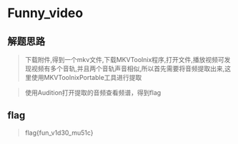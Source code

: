 # Funny_video

## 解题思路

> 下载附件,得到一个mkv文件,下载MKVToolnix程序,打开文件,播放视频可发现视频有多个音轨,并且两个音轨声音相似,所以首先需要将音频提取出来,这里使用MKVToolnixPortable工具进行提取

> 使用Audition打开提取的音频查看频谱，得到flag

## flag

> flag{fun_v1d30_mu51c}
